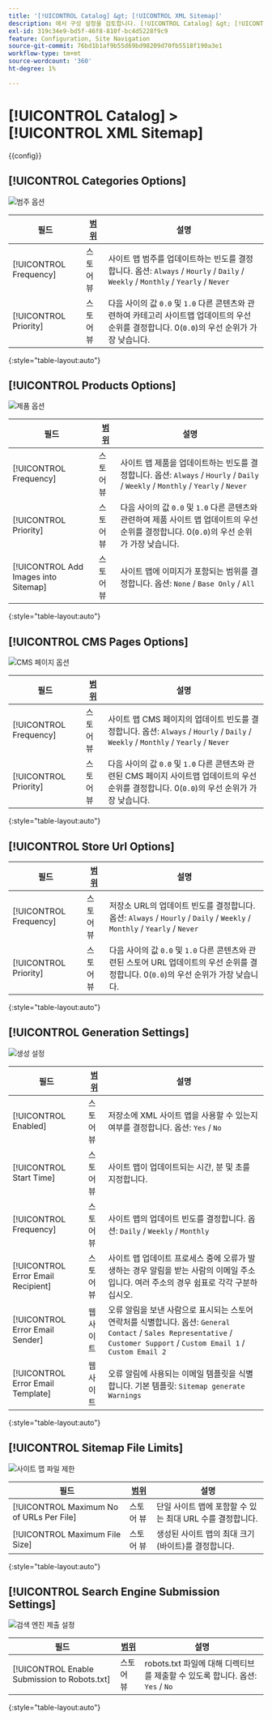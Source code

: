 ```yaml
---
title: '[!UICONTROL Catalog] &gt; [!UICONTROL XML Sitemap]'
description: 에서 구성 설정을 검토합니다. [!UICONTROL Catalog] &gt; [!UICONTROL XML Sitemap] 상거래 관리자의 페이지입니다.
exl-id: 319c34e9-bd5f-46f8-810f-bc4d5228f9c9
feature: Configuration, Site Navigation
source-git-commit: 76bd1b1af9b55d69bd98209d70fb5518f190a3e1
workflow-type: tm+mt
source-wordcount: '360'
ht-degree: 1%

---
```


# [!UICONTROL Catalog] > [!UICONTROL XML Sitemap]

{{config}}

## [!UICONTROL Categories Options]

![범주 옵션](./assets/xml-sitemap-categories-options.png)<!-- zoom -->

<!-- [Categories Options](https://docs.magento.com/user-guide/marketing/sitemap-xml-configure.html) -->

| 필드 | [범위](../../getting-started/websites-stores-views.md#scope-settings) | 설명 |
|--- |--- |--- |
| [!UICONTROL Frequency] | 스토어 뷰 | 사이트 맵 범주를 업데이트하는 빈도를 결정합니다. 옵션: `Always` / `Hourly` / `Daily` / `Weekly` / `Monthly` / `Yearly` / `Never` |
| [!UICONTROL Priority] | 스토어 뷰 | 다음 사이의 값 `0.0` 및 `1.0` 다른 콘텐츠와 관련하여 카테고리 사이트맵 업데이트의 우선 순위를 결정합니다. 0(`0.0`)의 우선 순위가 가장 낮습니다. |

{:style=&quot;table-layout:auto&quot;}

## [!UICONTROL Products Options]

![제품 옵션](./assets/xml-sitemap-products-options.png)<!-- zoom -->

<!-- [Products Options](https://docs.magento.com/user-guide/marketing/sitemap-xml-configure.html) -->

| 필드 | [범위](../../getting-started/websites-stores-views.md#scope-settings) | 설명 |
|--- |--- |--- |
| [!UICONTROL Frequency] | 스토어 뷰 | 사이트 맵 제품을 업데이트하는 빈도를 결정합니다. 옵션: `Always` / `Hourly` / `Daily` / `Weekly` / `Monthly` / `Yearly` / `Never` |
| [!UICONTROL Priority] | 스토어 뷰 | 다음 사이의 값 `0.0` 및 `1.0` 다른 콘텐츠와 관련하여 제품 사이트 맵 업데이트의 우선 순위를 결정합니다. 0(`0.0`)의 우선 순위가 가장 낮습니다. |
| [!UICONTROL Add Images into Sitemap] | 스토어 뷰 | 사이트 맵에 이미지가 포함되는 범위를 결정합니다. 옵션: `None` / `Base Only` / `All` |

{:style=&quot;table-layout:auto&quot;}

## [!UICONTROL CMS Pages Options]

![CMS 페이지 옵션](./assets/xml-sitemap-cms-pages-options.png)<!-- zoom -->

<!-- [CMS Pages Options](https://docs.magento.com/user-guide/marketing/sitemap-xml-configure.html) -->

| 필드 | [범위](../../getting-started/websites-stores-views.md#scope-settings) | 설명 |
|--- |--- |--- |
| [!UICONTROL Frequency] | 스토어 뷰 | 사이트 맵 CMS 페이지의 업데이트 빈도를 결정합니다. 옵션: `Always` / `Hourly` / `Daily` / `Weekly` / `Monthly` / `Yearly` / `Never` |
| [!UICONTROL Priority] | 스토어 뷰 | 다음 사이의 값 `0.0` 및 `1.0` 다른 콘텐츠와 관련된 CMS 페이지 사이트맵 업데이트의 우선 순위를 결정합니다. 0(`0.0`)의 우선 순위가 가장 낮습니다. |

{:style=&quot;table-layout:auto&quot;}

## [!UICONTROL Store Url Options]

| 필드 | [범위](../../getting-started/websites-stores-views.md#scope-settings) | 설명 |
|--- |--- |--- |
| [!UICONTROL Frequency] | 스토어 뷰 | 저장소 URL의 업데이트 빈도를 결정합니다. 옵션: `Always` / `Hourly` / `Daily` / `Weekly` / `Monthly` / `Yearly` / `Never` |
| [!UICONTROL Priority] | 스토어 뷰 | 다음 사이의 값 `0.0` 및 `1.0` 다른 콘텐츠와 관련된 스토어 URL 업데이트의 우선 순위를 결정합니다. 0(`0.0`)의 우선 순위가 가장 낮습니다. |

{:style=&quot;table-layout:auto&quot;}

## [!UICONTROL Generation Settings]

![생성 설정](./assets/xml-sitemap-generation-settings.png)<!-- zoom -->

<!-- [Generation Settings](https://docs.magento.com/user-guide/marketing/sitemap-xml-configure.html) -->

| 필드 | [범위](../../getting-started/websites-stores-views.md#scope-settings) | 설명 |
|--- |--- |--- |
| [!UICONTROL Enabled] | 스토어 뷰 | 저장소에 XML 사이트 맵을 사용할 수 있는지 여부를 결정합니다. 옵션: `Yes` / `No` |
| [!UICONTROL Start Time] | 스토어 뷰 | 사이트 맵이 업데이트되는 시간, 분 및 초를 지정합니다. |
| [!UICONTROL Frequency] | 스토어 뷰 | 사이트 맵의 업데이트 빈도를 결정합니다. 옵션: `Daily` / `Weekly` / `Monthly` |
| [!UICONTROL Error Email Recipient] | 스토어 뷰 | 사이트 맵 업데이트 프로세스 중에 오류가 발생하는 경우 알림을 받는 사람의 이메일 주소입니다. 여러 주소의 경우 쉼표로 각각 구분하십시오. |
| [!UICONTROL Error Email Sender] | 웹 사이트 | 오류 알림을 보낸 사람으로 표시되는 스토어 연락처를 식별합니다. 옵션: `General Contact` / `Sales Representative` / `Customer Support` / `Custom Email 1` / `Custom Email 2` |
| [!UICONTROL Error Email Template] | 웹 사이트 | 오류 알림에 사용되는 이메일 템플릿을 식별합니다. 기본 템플릿: `Sitemap generate Warnings` |

{:style=&quot;table-layout:auto&quot;}

## [!UICONTROL Sitemap File Limits]

![사이트 맵 파일 제한](./assets/xml-sitemap-sitemap-file-limits.png)<!-- zoom -->

<!-- [Sitemap File Limits](https://docs.magento.com/user-guide/marketing/sitemap-xml-configure.html) -->

| 필드 | [범위](../../getting-started/websites-stores-views.md#scope-settings) | 설명 |
|--- |--- |--- |
| [!UICONTROL Maximum No of URLs Per File] | 스토어 뷰 | 단일 사이트 맵에 포함할 수 있는 최대 URL 수를 결정합니다. |
| [!UICONTROL Maximum File Size] | 스토어 뷰 | 생성된 사이트 맵의 최대 크기(바이트)를 결정합니다. |

{:style=&quot;table-layout:auto&quot;}

## [!UICONTROL Search Engine Submission Settings]

![검색 엔진 제출 설정](./assets/xml-sitemap-search-engine-submission-settings.png)<!-- zoom -->

<!-- [Search Engine Submission Settings](https://docs.magento.com/user-guide/marketing/sitemap-xml-configure.html) -->

| 필드 | [범위](../../getting-started/websites-stores-views.md#scope-settings) | 설명 |
|--- |--- |--- |
| [!UICONTROL Enable Submission to Robots.txt] | 스토어 뷰 | robots.txt 파일에 대해 디렉티브를 제출할 수 있도록 합니다. 옵션: `Yes` / `No` |

{:style=&quot;table-layout:auto&quot;}
